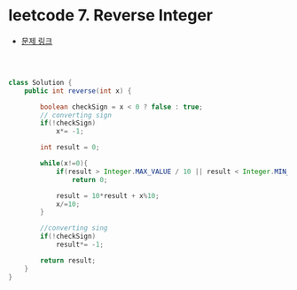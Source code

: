 # leetcode 7. Reverse Integer

- [문제 링크](https://leetcode.com/problems/reverse-integer/)

</br>

```java

class Solution {
    public int reverse(int x) {

        boolean checkSign = x < 0 ? false : true;
        // converting sign
        if(!checkSign)
            x*= -1;

        int result = 0;

        while(x!=0){
            if(result > Integer.MAX_VALUE / 10 || result < Integer.MIN_VALUE / 10)
                return 0;

            result = 10*result + x%10;
            x/=10;
        }

        //converting sing
        if(!checkSign)
            result*= -1;

        return result;
    }
}

```
